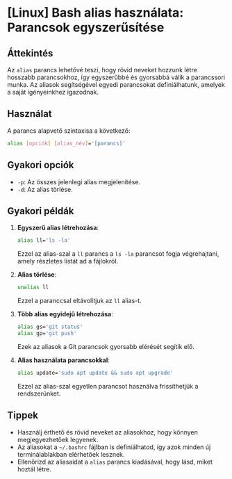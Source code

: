 # [Linux] Bash alias használata: Parancsok egyszerűsítése

## Áttekintés
Az `alias` parancs lehetővé teszi, hogy rövid neveket hozzunk létre hosszabb parancsokhoz, így egyszerűbbé és gyorsabbá válik a parancssori munka. Az aliasok segítségével egyedi parancsokat definiálhatunk, amelyek a saját igényeinkhez igazodnak.

## Használat
A parancs alapvető szintaxisa a következő:

```bash
alias [opciók] [alias_név]='[parancs]'
```

## Gyakori opciók
- `-p`: Az összes jelenlegi alias megjelenítése.
- `-d`: Az alias törlése.

## Gyakori példák
1. **Egyszerű alias létrehozása**:
   ```bash
   alias ll='ls -la'
   ```
   Ezzel az alias-szal a `ll` parancs a `ls -la` parancsot fogja végrehajtani, amely részletes listát ad a fájlokról.

2. **Alias törlése**:
   ```bash
   unalias ll
   ```
   Ezzel a paranccsal eltávolítjuk az `ll` alias-t.

3. **Több alias egyidejű létrehozása**:
   ```bash
   alias gs='git status'
   alias gp='git push'
   ```
   Ezek az aliasok a Git parancsok gyorsabb elérését segítik elő.

4. **Alias használata parancsokkal**:
   ```bash
   alias update='sudo apt update && sudo apt upgrade'
   ```
   Ezzel az alias-szal egyetlen parancsot használva frissíthetjük a rendszerünket.

## Tippek
- Használj érthető és rövid neveket az aliasokhoz, hogy könnyen megjegyezhetőek legyenek.
- Az aliasokat a `~/.bashrc` fájlban is definiálhatod, így azok minden új terminálablakban elérhetőek lesznek.
- Ellenőrizd az aliasaidat a `alias` parancs kiadásával, hogy lásd, miket hoztál létre.